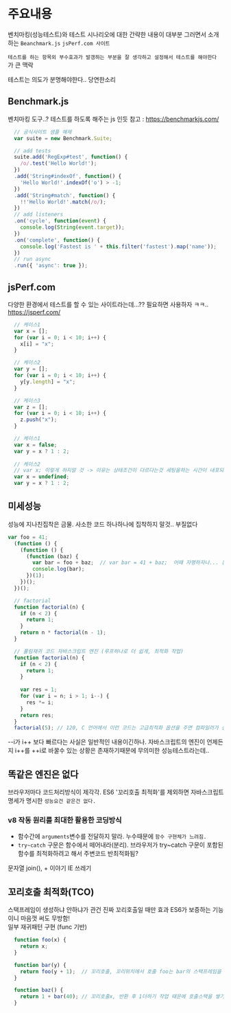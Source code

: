 # 주요내용
벤치마킹(성능테스트)와 테스트 시나리오에 대한 간략한 내용이 대부분
그러면서 소개하는 `Beanchmark.js` `jsPerf.com 사이트`

`테스트를 하는 항목외 부수효과가 발갱하는 부분을 잘 생각하고 설정해서 테스트를 해야한다` 가 큰 맥락

테스트는 의도가 분명해야한다.. 당연한소리

## Benchmark.js
벤치마킹 도구..? 테스트를 하도록 해주는 js 인듯 
참고 : <https://benchmarkjs.com/>

```javascript
  // 공식사이트 샘플 예제
  var suite = new Benchmark.Suite;

  // add tests
  suite.add('RegExp#test', function() {
    /o/.test('Hello World!');
  })
  .add('String#indexOf', function() {
    'Hello World!'.indexOf('o') > -1;
  })
  .add('String#match', function() {
    !!'Hello World!'.match(/o/);
  })
  // add listeners
  .on('cycle', function(event) {
    console.log(String(event.target));
  })
  .on('complete', function() {
    console.log('Fastest is ' + this.filter('fastest').map('name'));
  })
  // run async
  .run({ 'async': true });

```

## jsPerf.com
다양한 환경에서 테스트를 할 수 있는 사이트라는데...?? 필요하면 사용하자 ㅋㅋ..
<https://jsperf.com/>  
```javascript
  // 케이스1
  var x = [];
  for (var i = 0; i < 10; i++) {
    x[i] = "x";
  }

  // 케이스2
  var y = [];
  for (var i = 0; i < 10; i++) {
    y[y.length] = "x";
  }

  // 케이스3
  var z = [];
  for (var i = 0; i < 10; i++) {
    z.push("x");
  }
```

```javascript
  // 케이스1
  var x = false;
  var y = x ? 1 : 2;
  
  // 케이스2
  // var x; 이렇게 하지말 것 -> 이유는 상태조건이 다르다는것 세팅을하는 시간이 내포되어 있는점 감안해야한다는 내용
  var x = undefined;
  var y = x ? 1 : 2;

```

## 미세성능
성능에 지나친집착은 금물. 사소한 코드 하나하나에 집착하지 말것.. 부질없다

```javascript
var foo = 41;
  (function () {
    (function () {
      (function (baz) {
        var bar = foo + baz;  // var bar = 41 + baz;  어떄 자명하자나... 응 아냐 렉시컬 스코프의 작동원리 때문 괜춘. 컴파일러가 보통 룩업 대상은 캐시해둬~
        console.log(bar);
      })(1);
    })();
  })();

  // factorial
  function factorial(n) {
    if (n < 2) {
      return 1;
    }
    return n * factorial(n - 1);
  }

  // 풀림재귀 코드 자바스크립트 엔진 (루프하나로 더 쉽게, 최적화 작업)
  function factorial(n) {
    if (n < 2) {
      return 1;
    }
    
    var res = 1;
    for (var i = n; i > 1; i--) {
      res *= i;
    }
    return res;
  }
  factorial(5); // 120, C 언어에서 이런 코드는 고급최적화 옵션을 주면 컴파일러가 상수값 120으로 대체하고 함수 정의, 호출코드를 날려버림
```

--i가 i++ 보다 빠르다는 사실은 일반적인 내용이긴하나. 자바스크립트의 엔진이 언제든지 i++를 ++i로 바꿀수 있는 상황은 존재하기때문에
무의미한 성능테스트라는데..


## 똑같은 엔진은 없다
브라우저마다 코드처리방식이 제각각. ES6 '꼬리호출 최적화'를 제외하면 자바스크립트 명세가 명시한 `성능요건 같은건 없다.`

### v8 작동 원리를 최대한 활용한 코딩방식
- 함수간에 `arguments`변수를 전달하지 말라. 누수때문에 `함수 구현체가 느려짐.`
- `try~catch` 구문은 함수에서 떼어내라(분리). 브라우저가 try~catch 구문이 포함된 함수를 최적화하려고 해서 주변코드 반최적화됨?
  

문자열 join(), + 이야기
IE 쓰레기

## 꼬리호출 최적화(TCO)
스택프레임이 생성하냐 안하냐가 관건
진짜 꼬리호출일 때만 효과
ES6가 보증하는 기능이니 마음껏 써도 무방함!  
일부 재귀패턴 구현 (func 기반)
```javascript
  function foo(x) {
    return x;
  }

  function bar(y) {
    return foo(y + 1);  // 꼬리호출, 꼬리위치에서 호출 foo는 bar의 스택프레임을 재사용 
  }

  function baz() {
    return 1 + bar(40); // 꼬리호출x, 반환 후 1더하기 작업 때문에 호출스택을 쌓기 위해 별도의 메모리공간 할당필요
  }
```
